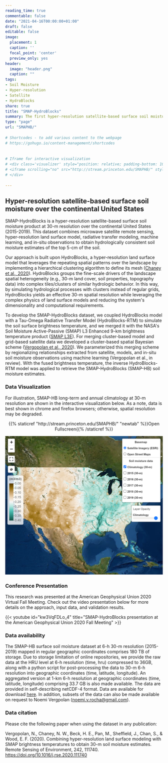 ```yaml
---
reading_time: true
commentable: false
date: "2021-04-16T00:00:00+01:00"
draft: false
editable: false
image:
  placement: 1
  caption: ''
  focal_point: 'center'
  preview_only: yes
header:
  image: "header.png"
  caption: ""
tags:
- Soil Moisture
- Hyper-resolution
- Satellite
- HydroBlocks
share: true
title: "SMAP-HydroBlocks"
summary: The first hyper-resolution satellite-based surface soil moisture dataset at 30-m resolution over the continental United States
type: "page"
url: "SMAPHB/"

# Shortcodes - to add various content to the webpage
# https://gohugo.io/content-management/shortcodes


# Iframe for interactive visualization
# <div class='visualizer' style="position: relative; padding-bottom: 100%; width: 100%; height: 120%; overflow: hidden;">
# <iframe scrolling="no" src="http://stream.princeton.edu/SMAPHB/" style="position:absolute; top: 0; left: 0; width: 100%; height: 100%; border: 0; margin-top: -102px; " allowfullscreen='true' webkitallowfullscreen='true' mozallowfullscreen='true' allowvr="yes"></iframe>
# </div>

---
```


## Hyper-resolution satellite-based surface soil moisture over the continental United States

SMAP-HydroBlocks is a hyper-resolution satellite-based surface soil moisture product at 30-m resolution over the continental United States (2015-2019). This dataset combines microwave satellite remote sensing, hyper-resolution land surface model, radiative transfer modeling, machine learning, and in-situ observations to obtain hydrologically consistent soil moisture estimates of the top 5-cm of the soil.

Our approach is built upon HydroBlocks, a hyper-resolution land surface model that leverages the repeating spatial patterns over the landscape by implementing a hierarchical clustering algorithm to define its mesh ([Chaney et al., 2020](../publication/2020_chaney_two_way_coupling)). HydroBlocks groups the fine-scale drivers of the landscape spatial heterogeneity (e.g., 30-m land cover, soil properties, topography data) into complex tiles/clusters of similar hydrologic behavior. In this way, by simulating hydrological processes with clusters instead of regular grids, HydroBlocks yields an effective 30-m spatial resolution while leveraging the complex physics of land surface models and reducing the system's dimensionality and computational requirements.

To develop the SMAP-HydroBlocks dataset, we coupled HydroBlocks model with a Tau-Omega Radiative Transfer Model (HydroBlocks-RTM) to simulate the soil surface brightness temperature, and we merged it with the NASA's Soil Moisture Active-Passive (SMAP) L3 Enhanced 9-km brightness temperature product ([SMAP L3E](https://nsidc.org/data/SPL3SMP_E/versions/3)). For merging cluster-based model and grid-based satellite data we developed a cluster-based spatial Bayesian scheme ([Vergopolan et al., 2020](../publication/2020_vergopolan_combining)). We parameterized this merging scheme by regionalizing relationships extracted from satellite, models, and in-situ soil moisture observations using machine learning (Vergopolan et al., in review). With the fused brightness temperature, the inverse HydroBlocks-RTM model was applied to retrieve the SMAP-HydroBlocks (SMAP-HB) soil moisture estimates.



### Data Visualization

For illustration, SMAP-HB long-term and annual climatology at 30-m resolution are shown in the interactive visualization below. As a note, data is best shown in chrome and firefox browsers; otherwise, spatial resolution may be degraded.

<div style="text-align: center;">{{% staticref "http://stream.princeton.edu/SMAPHB/" "newtab" %}}Open Fullscreen{{% /staticref %}}</div>

[![Image name](VisImg2.png)](http://stream.princeton.edu/SMAPHB/)



### Conference Presentation

This research was presented at the American Geophysical Union 2020 Virtual Fall Meeting. Check out the video presentation below for more details on the approach, input data, and validation results.

{{< youtube id="kw3VqFDLo_4" title="SMAP-HydroBlocks presentation at the American Geophysical Union 2020 Fall Meeting" >}}



### Data availability

The SMAP-HB surface soil moisture dataset at 6-h 30-m resolution (2015-2019) mapped in regular geographic coordinates comprises 180 TB of storage. Due to storage limitation of online repositories, we provide the raw data at the HRU level at 6-h resolution (time, hru) compressed to 36GB, along with a python script for post-processing the data to 30-m 6-h resolution into geographic coordinates (time, latitude, longitude). An aggregated version at 1-km 6-h resolution at geographic coordinates (time, latitude, longitude) comprising 33.7 GB is also made available. The data are provided in self-describing netCDF-4 format. Data are available for download [here](https://zenodo.org/record/4441212). In addition, subsets of the data can also be made available on request to Noemi Vergpolan (noemi.v.rocha@gmail.com). 


### Data citation

Please cite the following paper when using the dataset in any publication:

Vergopolan, N., Chaney, N. W., Beck, H. E., Pan, M., Sheffield, J., Chan, S., & Wood, E. F. (2020). Combining hyper-resolution land surface modeling with SMAP brightness temperatures to obtain 30-m soil moisture estimates. Remote Sensing of Environment, 242, 111740. https://doi.org/10.1016/j.rse.2020.111740
